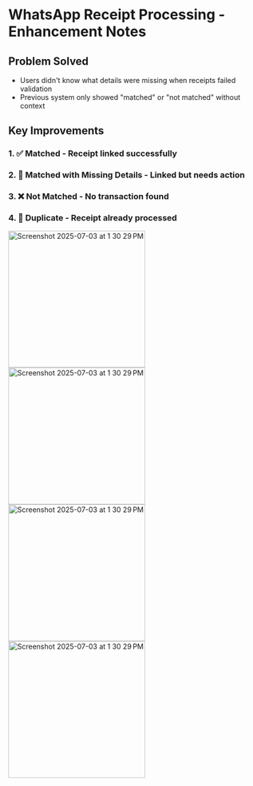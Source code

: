 # WhatsApp Receipt Processing - Enhancement Notes

## Problem Solved

* Users didn't know what details were missing when receipts failed validation
* Previous system only showed "matched" or "not matched" without context

## Key Improvements

### 1. ✅ **Matched** - Receipt linked successfully
### 2. 📎 **Matched with Missing Details** - Linked but needs action
### 3. ❌ **Not Matched** - No transaction found
### 4. 🔄 **Duplicate** - Receipt already processed
<img width="274" alt="Screenshot 2025-07-03 at 1 30 29 PM" src="https://github.com/user-attachments/assets/aacde0f0-46f5-4010-9aa5-2db7f5f915f5" />
<img width="274" alt="Screenshot 2025-07-03 at 1 30 29 PM" src="https://github.com/user-attachments/assets/efbad88d-038f-4322-b8bf-ff8c2f4576bc" />
<img width="274" alt="Screenshot 2025-07-03 at 1 30 29 PM" src="https://github.com/user-attachments/assets/6d8ae195-3b23-43a6-af3c-8dd7f752cc21" />
<img width="274" alt="Screenshot 2025-07-03 at 1 30 29 PM" src="https://github.com/user-attachments/assets/82aa8836-4a34-485d-94c7-b97124baf530" />

